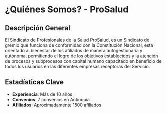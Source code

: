 
# ¿Quiénes Somos? - ProSalud

## Descripción General

El Sindicato de Profesionales de la Salud ProSalud, es un Sindicato de gremio que funciona de conformidad con la Constitución Nacional, está orientado al bienestar de los afiliados de manera autogestionaria y autónoma, permitiendo el logro de los objetivos establecidos y la atención de procesos y subprocesos con capital humano capacitado en beneficio de todos los usuarios en las diferentes empresas receptoras del Servicio.

## Estadísticas Clave

- **Experiencia**: Más de 10 años
- **Convenios**: 7 convenios en Antioquia
- **Afiliados**: Aproximadamente 1500 afiliados
